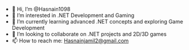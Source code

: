 - 👋 Hi, I’m @Hasnain1098
- 👀 I’m interested in .NET Development and Gaming
- 🌱 I’m currently learning advanced .NET concepts and exploring Game Development
- 💞️ I’m looking to collaborate on .NET projects and 2D/3D games
- 📫 How to reach me: Hasnainjamil2@gmail.com

<!---
Hasnain1098/Hasnain1098 is a ✨ special ✨ repository because its `README.md` (this file) appears on your GitHub profile.
You can click the Preview link to take a look at your changes.
--->
